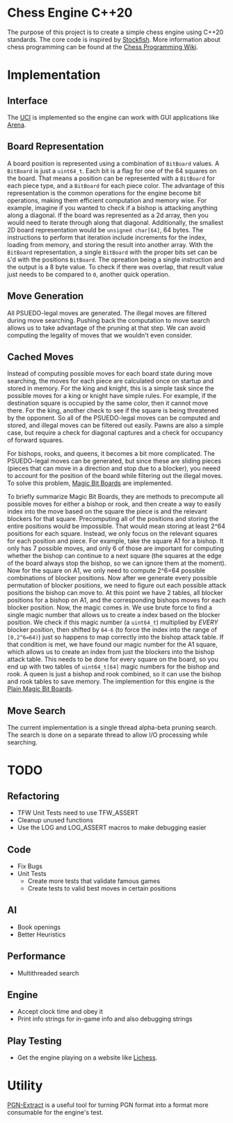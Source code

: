 # Chess Engine C++20
The purpose of this project is to create a simple chess engine using C++20 standards. The core code is inspired by [Stockfish](https://github.com/official-stockfish/Stockfish). More information about chess programming can be found at the [Chess Programming Wiki](https://www.chessprogramming.org/Main_Page).

# Implementation

## Interface
The [UCI](http://wbec-ridderkerk.nl/html/UCIProtocol.html) is implemented so the engine can work with GUI applications like [Arena](http://www.playwitharena.de/).

## Board Representation
A board position is represented using a combination of `BitBoard` values. A `BitBoard` is just a `uint64_t`. Each bit is a flag for one of the 64 squares on the board. That means a position can be represented with a `BitBoard` for each piece type, and a `BitBoard` for each piece color. The advantage of this representation is the common operations for the engine become bit operations, making them efficient computation and memory wise. For example, imagine if you wanted to check if a bishop is attacking anything along a diagonal. If the board was represented as a 2d array, then you would need to iterate through along that diagonal. Additionally, the smallest 2D board representation would be `unsigned char[64]`, 64 bytes. The instructions to perform that iteration include increments for the index, loading from memory, and storing the result into another array. With the `BitBoard` representation, a single `BitBoard` with the proper bits set can be `&`'d with the positions `BitBoard`. The opreation being a single instruction and the output is a 8 byte value. To check if there was overlap, that result value just needs to be compared to `0`, another quick operation. 

## Move Generation
All PSUEDO-legal moves are generated. The illegal moves are filtered during move searching. Pushing back the computation to move search allows us to take advantage of the pruning at that step. We can avoid computing the legality of moves that we wouldn't even consider.

## Cached Moves
Instead of computing possible moves for each board state during move searching, the moves for each piece are calculated once on startup and stored in memory. For the king and knight, this is a simple task since the possible moves for a king or knight have simple rules. For example, if the destination square is occupied by the same color, then it cannot move there. For the king, another check to see if the square is being threatened by the opponent. So all of the PSUEDO-legal moves can be computed and stored, and illegal moves can be filtered out easily. Pawns are also a simple case, but require a check for diagonal captures and a check for occupancy of forward squares.

For bishops, rooks, and queens, it becomes a bit more complicated. The PSUEDO-legal moves can be generated, but since these are sliding pieces (pieces that can move in a direction and stop due to a blocker), you neeed to account for the position of the board while filtering out the illegal moves. To solve this problem, [Magic Bit Boards](https://www.chessprogramming.org/Magic_Bitboards) are implemented.

To briefly summarize Magic Bit Boards, they are methods to precompute all possible moves for either a bishop or rook, and then create a way to easily index into the move based on the square the piece is and the relevant blockers for that square. Precomputing all of the positions and storing the entire positions would be impossible. That would mean storing at least 2^64 positions for each square. Instead, we only focus on the relevant squares for each position and piece. For example, take the square A1 for a bishop. It only has 7 possible moves, and only 6 of those are important for computing whether the bishop can continue to a next square (the squares at the edge of the board always stop the bishop, so we can ignore them at the moment). Now for the square on A1, we only need to compute 2^6=64 possible combinations of blocker positions. Now after we generate every possible permutation of blocker positions, we need to figure out each possible attack positions the bishop can move to. At this point we have 2 tables, all blocker positions for a bishop on A1, and the corresponding bishops moves for each blocker position. Now, the magic comes in. We use brute force to find a single magic number that allows us to create a index based on the blocker position. We check if this magic number (a `uint64_t`) multiplied by *EVERY* blocker position, then shifted by `64-6` (to force the index into the range of `[0,2^6=64)`) just so happens to map correctly into the bishop attack table. If that condition is met, we have found our magic number for the A1 square, which allows us to create an index from just the blockers into the bishop attack table. This needs to be done for every square on the board, so you end up with two tables of `uint64_t[64]` magic numbers for the bishop and rook. A queen is just a bishop and rook combined, so it can use the bishop and rook tables to save memory. The implemention for this engine is the [Plain Magic Bit Boards](https://www.chessprogramming.org/Magic_Bitboards#Plain). 

## Move Search
The current implementation is a single thread alpha-beta pruning search. The search is done on a separate thread to allow I/O processing while searching.
# TODO

## Refactoring
* TFW Unit Tests need to use TFW_ASSERT
* Cleanup unused functions
* Use the LOG and LOG_ASSERT macros to make debugging easier

## Code
* Fix Bugs
* Unit Tests
  * Create more tests that validate famous games
  * Create tests to valid best moves in certain positions

## AI
* Book openings
* Better Heuristics

## Performance
* Multithreaded search

## Engine
* Accept clock time and obey it
* Print info strings for in-game info and also debugging strings

## Play Testing
* Get the engine playing on a website like [Lichess](https://lichess.org).

# Utility
[PGN-Extract](https://www.cs.kent.ac.uk/people/staff/djb/pgn-extract/) is a useful tool for turning PGN format into a format more consumable for the engine's test.